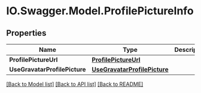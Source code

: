 # IO.Swagger.Model.ProfilePictureInfo
## Properties

Name | Type | Description | Notes
------------ | ------------- | ------------- | -------------
**ProfilePictureUrl** | [**ProfilePictureUrl**](ProfilePictureUrl.md) |  | [optional] 
**UseGravatarProfilePicture** | [**UseGravatarProfilePicture**](UseGravatarProfilePicture.md) |  | 

[[Back to Model list]](../README.md#documentation-for-models) [[Back to API list]](../README.md#documentation-for-api-endpoints) [[Back to README]](../README.md)

